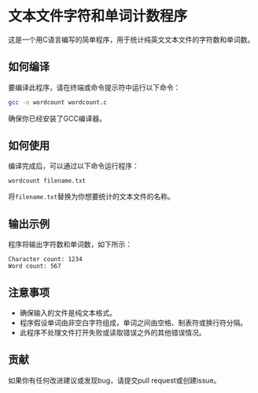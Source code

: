 # 文本文件字符和单词计数程序

这是一个用C语言编写的简单程序，用于统计纯英文文本文件的字符数和单词数。

## 如何编译

要编译此程序，请在终端或命令提示符中运行以下命令：

```bash
gcc -o wordcount wordcount.c
```

确保你已经安装了GCC编译器。

## 如何使用

编译完成后，可以通过以下命令运行程序：

```
wordcount filename.txt
```

将`filename.txt`替换为你想要统计的文本文件的名称。

## 输出示例

程序将输出字符数和单词数，如下所示：

```
Character count: 1234
Word count: 567
```

## 注意事项

- 确保输入的文件是纯文本格式。
- 程序假设单词由非空白字符组成，单词之间由空格、制表符或换行符分隔。
- 此程序不处理文件打开失败或读取错误之外的其他错误情况。

## 贡献

如果你有任何改进建议或发现bug，请提交pull request或创建issue。